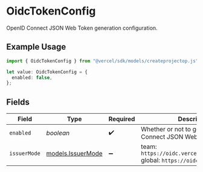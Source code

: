 # OidcTokenConfig

OpenID Connect JSON Web Token generation configuration.

## Example Usage

```typescript
import { OidcTokenConfig } from "@vercel/sdk/models/createprojectop.js";

let value: OidcTokenConfig = {
  enabled: false,
};
```

## Fields

| Field                                                                         | Type                                                                          | Required                                                                      | Description                                                                   |
| ----------------------------------------------------------------------------- | ----------------------------------------------------------------------------- | ----------------------------------------------------------------------------- | ----------------------------------------------------------------------------- |
| `enabled`                                                                     | *boolean*                                                                     | :heavy_check_mark:                                                            | Whether or not to generate OpenID Connect JSON Web Tokens.                    |
| `issuerMode`                                                                  | [models.IssuerMode](../models/issuermode.md)                                  | :heavy_minus_sign:                                                            | team: `https://oidc.vercel.com/[team_slug]` global: `https://oidc.vercel.com` |